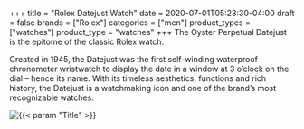 +++
title = "Rolex Datejust Watch"
date = 2020-07-01T05:23:30-04:00
draft = false
brands = ["Rolex"]
categories = ["men"]
product_types = ["watches"]
product_type = "watches"
+++
The Oyster Perpetual Datejust is the epitome of the classic Rolex watch. 

Created in 1945, the Datejust was the first self-winding waterproof chronometer wristwatch to display the date in a window at 3 o’clock on the dial – hence its name. With its timeless aesthetics, functions and rich history, the Datejust is a watchmaking icon and one of the brand’s most recognizable watches.

![{{< param "Title" >}}](https://content.rolex.com/dam/2019/upright-bba-with-shadow/m126234-0015.png?imwidth=420)
